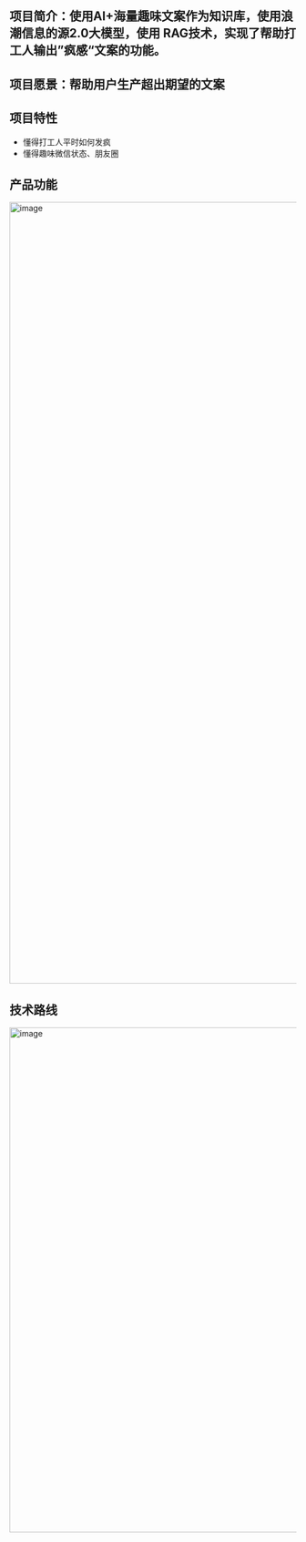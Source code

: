 ## 项目简介：使用AI+海量趣味文案作为知识库，使用浪潮信息的源2.0大模型，使用 RAG技术，实现了帮助打工人输出”疯感“文案的功能。

## 项目愿景：帮助用户生产超出期望的文案

## 项目特性
- 懂得打工人平时如何发疯
- 懂得趣味微信状态、朋友圈

## 产品功能
<img width="1373" alt="image" src="https://github.com/user-attachments/assets/fc3f2014-60c9-41c7-b0a4-7491c5edc98e">

## 技术路线
<img width="887" alt="image" src="https://github.com/user-attachments/assets/d6b9fe99-c272-403b-9596-7a2b9b2d1ffe">

